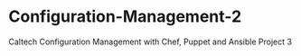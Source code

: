 # Configuration-Management-2
Caltech Configuration Management with Chef, Puppet and Ansible Project 3
